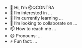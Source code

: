 - 👋 Hi, I’m @QCONTRA
- 👀 I’m interested in ...
- 🌱 I’m currently learning ...
- 💞️ I’m looking to collaborate on ...
- 📫 How to reach me ...
- 😄 Pronouns: ...
- ⚡ Fun fact: ...

<!---
QCONTRA/QCONTRA is a ✨ special ✨ repository because its `README.md` (this file) appears on your GitHub profile.
You can click the Preview link to take a look at your changes.
--->
